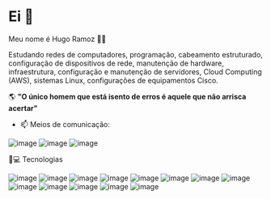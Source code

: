 # Ei  👋

Meu nome é Hugo Ramoz 🧑🏻

Estudando redes de computadores, programação, cabeamento estruturado, configuração de dispositivos de rede, manutenção de hardware, infraestrutura, configuração e manutenção de servidores, Cloud Computing (AWS), sistemas Linux, configurações de equipamentos Cisco.

🌎 **"O único homem que está isento de erros é aquele que não arrisca acertar"**

- 📫 Meios de comunicação:   

![image](https://user-images.githubusercontent.com/78046279/124645288-a371ab00-de69-11eb-9cfb-fe4037f93a86.png)
![image](https://user-images.githubusercontent.com/78046279/124645227-8e951780-de69-11eb-8ff0-405076601dfc.png)
![image](https://user-images.githubusercontent.com/78046279/124645436-cef49580-de69-11eb-8845-b63ba7b49ad8.png)


  
  🚀💻 Tecnologias
  
 ![image](https://user-images.githubusercontent.com/78046279/124008175-85f89900-d9b2-11eb-84a0-af6596378c34.png)
 ![image](https://user-images.githubusercontent.com/78046279/124008653-0919ef00-d9b3-11eb-8081-4316fbd1042a.png)
![image](https://user-images.githubusercontent.com/78046279/124008682-10d99380-d9b3-11eb-963e-d5fbf546447e.png)
![image](https://user-images.githubusercontent.com/78046279/124008705-1800a180-d9b3-11eb-948e-a4f774157b9d.png)
![image](https://user-images.githubusercontent.com/78046279/124008722-1cc55580-d9b3-11eb-9ab1-922223b32bd1.png)
![image](https://user-images.githubusercontent.com/78046279/124008741-218a0980-d9b3-11eb-85cd-957e33aa6e91.png)
![image](https://user-images.githubusercontent.com/78046279/124008759-25b62700-d9b3-11eb-83b9-b6c25fc3f2d4.png)
![image](https://user-images.githubusercontent.com/78046279/124008776-2bac0800-d9b3-11eb-8adc-a3664344f785.png)
![image](https://user-images.githubusercontent.com/78046279/124008786-2f3f8f00-d9b3-11eb-98a6-e123d30b0b8a.png)
![image](https://user-images.githubusercontent.com/78046279/124008816-3c5c7e00-d9b3-11eb-9018-7984fba03a33.png)
![image](https://user-images.githubusercontent.com/78046279/124010020-a9244800-d9b4-11eb-8f92-8d24a4520799.png)
![image](https://user-images.githubusercontent.com/78046279/124645775-37dc0d80-de6a-11eb-9c83-e1bd55501bd6.png)
![image](https://user-images.githubusercontent.com/78046279/124752681-889d4600-defe-11eb-80f3-87c19b0da381.png)




<!---
hramoz99/hramoz99 is a ✨ special ✨ repository because its `README.md` (this file) appears on your GitHub profile.
You can click the Preview link to take a look at your changes.
--->
